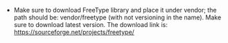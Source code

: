 * Make sure to download FreeType library and place it under vendor; the path should be: vendor/freetype (with not versioning in the name). Make sure to download latest version. The download link is: https://sourceforge.net/projects/freetype/ 
